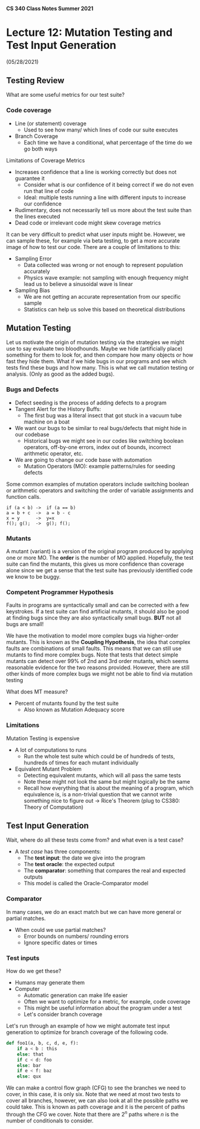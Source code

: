 #### CS 340 Class Notes Summer 2021
# Lecture 12: Mutation Testing and Test Input Generation   
(05/28/2021)

## Testing Review
What are some useful metrics for our test suite?

### Code coverage 
- Line (or statement) coverage 
    + Used to see how many/ which lines of code our suite executes
- Branch Coverage
    + Each time we have a conditional, what percentage of the time do we go both ways

Limitations of Coverage Metrics
- Increases confidence that a line is working correctly but does not guarantee it
    + Consider what is our confidence of it being correct if we do not even run that line of code
    + Ideal: multiple tests running a line with different inputs to increase our confidence
- Rudimentary, does not necessarily tell us more about the test suite than the lines executed
- Dead code or irrelevant code might skew coverage metrics 

It can be very difficult to predict what user inputs might be. However, we can sample these, for example via beta testing, to get a more accurate image of how to test our code. There are a couple of limitations to this:
- Sampling Error
    + Data collected was wrong or not enough to represent population accurately
    + Physics wave example: not sampling with enough frequency might lead us to believe a sinusoidal wave is linear
- Sampling Bias
    + We are not getting an accurate representation from our specific sample
    + Statistics can help us solve this based on theoretical distributions

## Mutation Testing
Let us motivate the origin of mutation testing via the strategies we might use to say evaluate two bloodhounds. Maybe we hide (artificially place) something for them to look for, and then compare how many objects or how fast they hide them. What if we hide bugs in our programs and see which tests find these bugs and how many. This is what we call mutation testing or analysis. (Only as good as the added bugs). 

### Bugs and Defects
- Defect seeding is the process of adding defects to a program
- Tangent Alert for the History Buffs:
    + The first bug was a literal insect that got stuck in a vacuum tube machine on a boat
- We want our bugs to be similar to real bugs/defects that might hide in our codebase
    + Historical bugs we might see in our codes like switching boolean operators, off-by-one errors, index out of bounds, incorrect arithmetic operator, etc.
- We are going to change our code base with automation
    + Mutation Operators (MO): example patterns/rules for seeding defects

Some common examples of mutation operators include switching boolean or arithmetic operators and switching the order of variable assignments and function calls.
```
if (a < b) ->  if (a == b)
a = b + c  ->  a = b - c
x = y      ->  y=x
f(); g();  ->  g(); f(); 
```

### Mutants
A mutant (variant) is a version of the original program produced by applying one or more MO. The **order** is the number of MO applied. Hopefully, the test suite can find the mutants, this gives us more confidence than coverage alone since we get a sense that the test suite has previously identified code we know to be buggy. 

### Competent Programmer Hypothesis
Faults in programs are syntactically small and can be corrected with a few keystrokes. If a test suite can find artificial mutants, it should also be good at finding bugs since they are also syntactically small bugs. **BUT** not all bugs are small!

We have the motivation to model more complex bugs via higher-order mutants. This is known as the **Coupling Hypothesis**, the idea that complex faults are combinations of small faults. This means that we can still use mutants to find more complex bugs. Note that tests that detect simple mutants can detect over 99% of 2nd and 3rd order mutants, which seems reasonable evidence for the two reasons provided. However, there are still other kinds of more complex bugs we might not be able to find via mutation testing

What does MT measure?
- Percent of mutants found by the test suite
    + Also known as Mutation Adequacy score

### Limitations
Mutation Testing is expensive
- A lot of computations to runs
    + Run the whole test suite which could be of hundreds of tests, hundreds of times for each mutant individually
- Equivalent Mutant Problem
    + Detecting equivalent mutants, which will all pass the same tests
    + Note these might not look the same but might logically be the same
    + Recall how everything that is about the meaning of a program, which equivalence is, is a non-trivial question that we cannot write something nice to figure out -> Rice's Theorem (plug to CS380: Theory of Computation)

## Test Input Generation
Wait, where do all these tests come from? and what even is a test case?
- A *test case* has three components:
    + The **test input**: the date we give into the program
    + The **test oracle**: the expected output
    + The **comparator**: something that compares the real and expected outputs
    + This model is called the Oracle-Comparator model 

### Comparator
In many cases, we do an exact match but we can have more general or partial matches. 
- When could we use partial matches?
    + Error bounds on numbers/ rounding errors
    + Ignore specific dates or times

### Test inputs
How do we get these?
- Humans may generate them
- Computer
    + Automatic generation can make life easier
    + Often we want to optimize for a metric, for example, code coverage
    + This might be useful information about the program under a test
    + Let's consider branch coverage

Let's run through an example of how we might automate test input generation to optimize for branch coverage of the following code.
```python
def foo1(a, b, c, d, e, f):
    if a < b : this
    else: that
    if c < d: foo
    else: bar
    if e < f: baz
    else: qux
```

We can make a control flow graph (CFG) to see the branches we need to cover, in this case, it is only six. Note that we need at most two tests to cover all branches, however, we can also look at all the possible paths we could take. This is known as path coverage and it is the percent of paths through the CFG we cover. Note that there are $2^n$ paths where $n$ is the number of conditionals to consider. 

